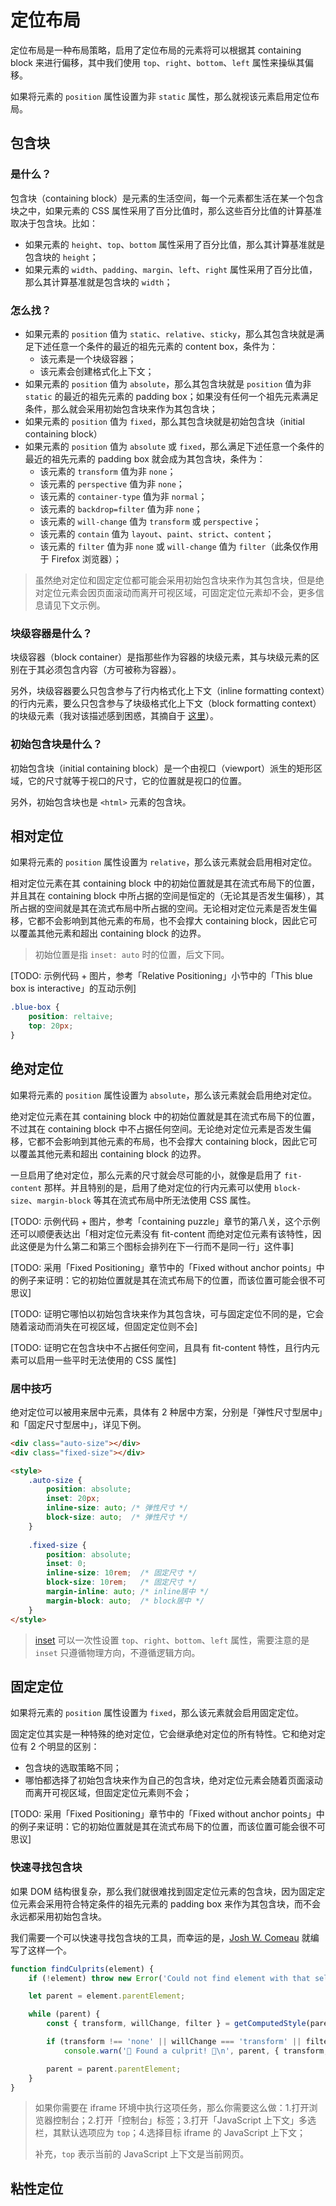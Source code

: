 # 定位布局

定位布局是一种布局策略，启用了定位布局的元素将可以根据其 containing block 来进行偏移，其中我们使用 `top`、`right`、`bottom`、`left` 属性来操纵其偏移。

如果将元素的 `position` 属性设置为非 `static` 属性，那么就视该元素启用定位布局。

## 包含块

### 是什么？

包含块（containing block）是元素的生活空间，每一个元素都生活在某一个包含块之中，如果元素的 CSS 属性采用了百分比值时，那么这些百分比值的计算基准取决于包含块。比如：

- 如果元素的 `height`、`top`、`bottom` 属性采用了百分比值，那么其计算基准就是包含块的 `height`；
- 如果元素的 `width`、`padding`、`margin`、`left`、`right` 属性采用了百分比值，那么其计算基准就是包含块的 `width`；

### 怎么找？

- 如果元素的 `position` 值为 `static`、`relative`、`sticky`，那么其包含块就是满足下述任意一个条件的最近的祖先元素的 content box，条件为：
	- 该元素是一个块级容器；
	- 该元素会创建格式化上下文；
- 如果元素的 `position` 值为 `absolute`，那么其包含块就是 `position` 值为非 `static` 的最近的祖先元素的 padding box；如果没有任何一个祖先元素满足条件，那么就会采用初始包含块来作为其包含块；
- 如果元素的 `position` 值为 `fixed`，那么其包含块就是初始包含块（initial containing block）
- 如果元素的 `position` 值为 `absolute` 或 `fixed`，那么满足下述任意一个条件的最近的祖先元素的 padding box 就会成为其包含块，条件为：
	- 该元素的 `transform` 值为非 `none`；
	- 该元素的 `perspective` 值为非 `none`；
	- 该元素的 `container-type` 值为非 `normal`；
	- 该元素的 `backdrop=filter` 值为非 `none`；
	- 该元素的 `will-change` 值为 `transform` 或 `perspective`；
	- 该元素的 `contain` 值为 `layout`、`paint`、`strict`、`content`；
	- 该元素的 `filter` 值为非 `none` 或 `will-change` 值为 `filter`（此条仅作用于 Firefox 浏览器）；

> 虽然绝对定位和固定定位都可能会采用初始包含块来作为其包含块，但是绝对定位元素会因页面滚动而离开可视区域，可固定定位元素却不会，更多信息请见下文示例。

### 块级容器是什么？

块级容器（block container）是指那些作为容器的块级元素，其与块级元素的区别在于其必须包含内容（方可被称为容器）。

另外，块级容器要么只包含参与了行内格式化上下文（inline formatting context）的行内元素，要么只包含参与了块级格式化上下文（block formatting context）的块级元素（我对该描述感到困惑，其摘自于 [这里](https://developer.mozilla.org/en-US/docs/Web/CSS/Containing_block#calculating_percentage_values_from_the_containing_block)）。

### 初始包含块是什么？

初始包含块（initial containing block）是一个由视口（viewport）派生的矩形区域，它的尺寸就等于视口的尺寸，它的位置就是视口的位置。

另外，初始包含块也是 `<html>` 元素的包含块。

## 相对定位

如果将元素的 `position` 属性设置为 `relative`，那么该元素就会启用相对定位。

相对定位元素在其 containing block 中的初始位置就是其在流式布局下的位置，并且其在 containing block 中所占据的空间是恒定的（无论其是否发生偏移），其所占据的空间就是其在流式布局中所占据的空间。无论相对定位元素是否发生偏移，它都不会影响到其他元素的布局，也不会撑大 containing block，因此它可以覆盖其他元素和超出 containing block 的边界。

> 初始位置是指 `inset: auto` 时的位置，后文下同。

[TODO: 示例代码 + 图片，参考「Relative Positioning」小节中的「This blue box is interactive」的互动示例]

```css
.blue-box {
    position: reltaive;
    top: 20px;
}
```

## 绝对定位

如果将元素的 `position` 属性设置为 `absolute`，那么该元素就会启用绝对定位。

绝对定位元素在其 containing block 中的初始位置就是其在流式布局下的位置，不过其在 containing block 中不占据任何空间。无论绝对定位元素是否发生偏移，它都不会影响到其他元素的布局，也不会撑大 containing block，因此它可以覆盖其他元素和超出 containing block 的边界。

一旦启用了绝对定位，那么元素的尺寸就会尽可能的小，就像是启用了 `fit-content` 那样。并且特别的是，启用了绝对定位的行内元素可以使用 `block-size`、`margin-block` 等其在流式布局中所无法使用 CSS 属性。

[TODO: 示例代码 + 图片，参考「containing puzzle」章节的第八关，这个示例还可以顺便表达出「相对定位元素没有 fit-content 而绝对定位元素有该特性，因此这便是为什么第二和第三个图标会排列在下一行而不是同一行」这件事]

[TODO: 采用「Fixed Positioning」章节中的「Fixed without anchor points」中的例子来证明：它的初始位置就是其在流式布局下的位置，而该位置可能会很不可思议]

[TODO: 证明它哪怕以初始包含块来作为其包含块，可与固定定位不同的是，它会随着滚动而消失在可视区域，但固定定位则不会]

[TODO: 证明它在包含块中不占据任何空间，且具有 fit-content 特性，且行内元素可以启用一些平时无法使用的 CSS 属性]

### 居中技巧

绝对定位可以被用来居中元素，具体有 2 种居中方案，分别是「弹性尺寸型居中」和「固定尺寸型居中」，详见下例。

```html
<div class="auto-size"></div>
<div class="fixed-size"></div>

<style>
    .auto-size {
        position: absolute;
        inset: 20px;
        inline-size: auto; /* 弹性尺寸 */
        block-size: auto;  /* 弹性尺寸 */
    }
    
    .fixed-size {
        position: absolute;
		inset: 0;
        inline-size: 10rem;  /* 固定尺寸 */
        block-size: 10rem;   /* 固定尺寸 */
        margin-inline: auto; /* inline居中 */
        margin-block: auto;  /* block居中 */
    }
</style>
```

> [inset](https://developer.mozilla.org/en-US/docs/Web/CSS/inset) 可以一次性设置 `top`、`right`、`bottom`、`left` 属性，需要注意的是 `inset` 只遵循物理方向，不遵循逻辑方向。

## 固定定位

如果将元素的 `position` 属性设置为 `fixed`，那么该元素就会启用固定定位。

固定定位其实是一种特殊的绝对定位，它会继承绝对定位的所有特性。它和绝对定位有 2 个明显的区别：

- 包含块的选取策略不同；
- 哪怕都选择了初始包含块来作为自己的包含块，绝对定位元素会随着页面滚动而离开可视区域，但固定定位元素则不会；

[TODO: 采用「Fixed Positioning」章节中的「Fixed without anchor points」中的例子来证明：它的初始位置就是其在流式布局下的位置，而该位置可能会很不可思议]

### 快速寻找包含块

如果 DOM 结构很复杂，那么我们就很难找到固定定位元素的包含块，因为固定定位元素会采用符合特定条件的祖先元素的 padding box 来作为其包含块，而不会永远都采用初始包含块。

我们需要一个可以快速寻找包含块的工具，而幸运的是，[Josh W. Comeau](https://twitter.com/joshwcomeau) 就编写了这样一个。

```js
function findCulprits(element) {
    if (!element) throw new Error('Could not find element with that selector');

    let parent = element.parentElement;

    while (parent) {
        const { transform, willChange, filter } = getComputedStyle(parent);

        if (transform !== 'none' || willChange === 'transform' || filter !== 'none')
            console.warn('🚨 Found a culprit! 🚨\n', parent, { transform, willChange, filter });

        parent = parent.parentElement;
    }
}
```

> 如果你需要在 iframe 环境中执行这项任务，那么你需要这么做：1.打开浏览器控制台；2.打开「控制台」标签；3.打开「JavaScript 上下文」多选栏，其默认选项应为 `top`；4.选择目标 iframe 的 JavaScript 上下文；
>
> 补充，`top` 表示当前的 JavaScript 上下文是当前网页。

## 粘性定位